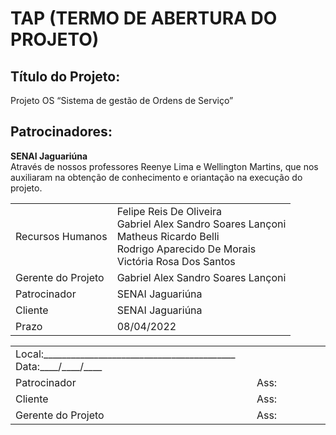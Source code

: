 # TAP (TERMO DE ABERTURA DO PROJETO)

## Título do Projeto:
Projeto OS “Sistema de gestão de Ordens de Serviço”
## Patrocinadores:
**SENAI Jaguariúna**<br>Através de nossos professores Reenye Lima e Wellington Martins, que nos auxiliaram na obtenção de conhecimento e oriantação na execução do projeto.

<table>
<tr>
<td>
Recursos Humanos
</td>
<td>
Felipe Reis De Oliveira<br>
Gabriel Alex Sandro Soares Lançoni<br>
Matheus Ricardo Belli<br>
Rodrigo Aparecido De Morais<br>
Victória Rosa Dos Santos<br>
</td>
</tr>
<tr>
<td>
Gerente do Projeto
</td>
<td>
Gabriel Alex Sandro Soares Lançoni
</td>
</tr>
<tr>
<td>
Patrocinador
</td>
<td>
SENAI Jaguariúna
</td>
</tr>
<tr>
<td>
Cliente
</td>
<td>
SENAI Jaguariúna
</td>
</tr>
<tr>
<td>
Prazo
</td>
<td>
08/04/2022
</td>
</tr>
</table>

<table>
<tr>
<td colspan="2">
Local:__________________________________________ Data:____/____/____
</td>
</tr>
<tr>
<td>
Patrocinador
</td>
<td>
Ass:
</td>
</tr>
<tr>
<td>
Cliente
</td>
<td>
Ass:
</td>
</tr>
<tr>
<td>
Gerente do Projeto
</td>
<td>
Ass:
</td>
</tr>
</table>